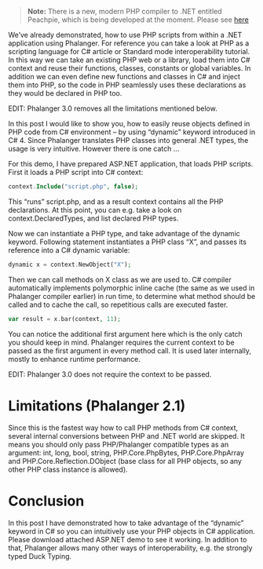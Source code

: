 > **Note:** There is a new, modern PHP compiler to .NET entitled Peachpie, which is being developed at the moment. Please see [here](www.github.com/iolevel/peachpie)

We’ve already demonstrated, how to use PHP scripts from within a .NET application using Phalanger. For reference you can take a look at PHP as a scripting language for C# article or Standard mode interoperability tutorial. In this way we can take an existing PHP web or a library, load them into C# context and reuse their functions, classes, constants or global variables. In addition we can even define new functions and classes in C# and inject them into PHP, so the code in PHP seamlessly uses these declarations as they would be declared in PHP too.

EDIT: Phalanger 3.0 removes all the limitations mentioned below.

In this post I would like to show you, how to easily reuse objects defined in PHP code from C# environment – by using “dynamic” keyword introduced in C# 4. Since Phalanger translates PHP classes into general .NET types, the usage is very intuitive. However there is one catch …

For this demo, I have prepared ASP.NET application, that loads PHP scripts. First it loads a PHP script into C# context:

```php
context.Include("script.php", false);
```

This “runs” script.php, and as a result context contains all the PHP declarations. At this point, you can e.g. take a look on context.DeclaredTypes, and list declared PHP types.

Now we can instantiate a PHP type, and take advantage of the dynamic keyword. Following statement instantiates a PHP class “X”, and passes its reference into a C# dynamic variable:

```php
dynamic x = context.NewObject("X");
```

Then we can call methods on X class as we are used to. C# compiler automatically implements polymorphic inline cache (the same as we used in Phalanger compiler earlier) in run time, to determine what method should be called and to cache the call, so repetitious calls are executed faster.

```php
var result = x.bar(context, 11);
```

You can notice the additional first argument here which is the only catch you should keep in mind. Phalanger requires the current context to be passed as the first argument in every method call. It is used later internally, mostly to enhance runtime performance.

EDIT: Phalanger 3.0 does not require the context to be passed.

# Limitations (Phalanger 2.1)

Since this is the fastest way how to call PHP methods from C# context, several internal conversions between PHP and .NET world are skipped. It means you should only pass PHP/Phalanger compatible types as an argument: int, long, bool, string, PHP.Core.PhpBytes, PHP.Core.PhpArray and PHP.Core.Reflection.DObject (base class for all PHP objects, so any other PHP class instance is allowed).

# Conclusion

In this post I have demonstrated how to take advantage of the “dynamic” keyword in C# so you can intuitively use your PHP objects in C# application. Please download attached ASP.NET demo to see it working. In addition to that, Phalanger allows many other ways of interoperability, e.g. the strongly typed Duck Typing.
